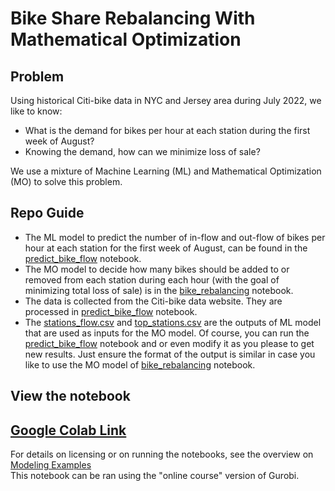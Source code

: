 # Bike Share Rebalancing With Mathematical Optimization

## Problem
Using historical Citi-bike data in NYC and Jersey area during July 2022, we like to know:

- What is the demand for bikes per hour at each station during the first week of August?
- Knowing the demand, how can we minimize loss of sale?

We use a mixture of Machine Learning (ML) and Mathematical Optimization (MO) to solve this problem.

## Repo Guide
- The ML model to predict the number of in-flow and out-flow of bikes per hour at each station
  for the first week of August, can be found in the [predict_bike_flow](predict_bike_flow.ipynb) notebook.
- The MO model to decide how many bikes should be added to or removed from each station
  during each hour (with the goal of minimizing total loss of sale) is in the [bike_rebalancing](bike_rebalancing.ipynb) notebook. 
- The data is collected from the Citi-bike data website. They are processed in [predict_bike_flow](predict_bike_flow.ipynb) notebook.
- The [stations_flow.csv](stations_flow.csv) and [top_stations.csv](top_stations.csv) are the outputs of ML model 
  that are used as inputs for the MO model. Of course, you can run the [predict_bike_flow](predict_bike_flow.ipynb) notebook and 
  or even modify it as you please to get new results. Just ensure the format of the output is similar
  in case you like to use the MO model of [bike_rebalancing](bike_rebalancing.ipynb) notebook.


## View the notebook

[Google Colab Link](https://colab.research.google.com/github/Gurobi/modeling-examples/blob/master/optimization101/bike_share/bike_rebalancing_complete.ipynb)
----
For details on licensing or on running the notebooks, see the overview on [Modeling Examples](../../)<br>
This notebook can be ran using the "online course" version of Gurobi.
